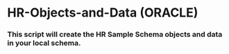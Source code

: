 # HR-Objects-and-Data (ORACLE)


### This script will create the HR Sample Schema objects and data in your local schema. 
